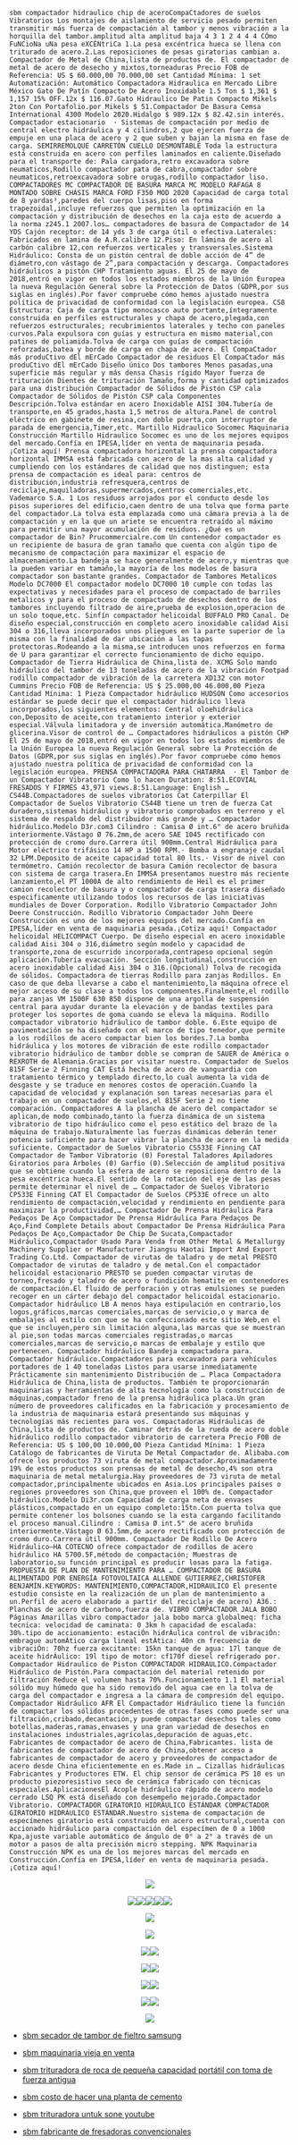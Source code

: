 
```
sbm compactador hidraulico chip de aceroCompaCtadores de suelos Vibratorios Los montajes de aislamiento de servicio pesado permiten transmitir más fuerza de compactación al tambor y menos vibración a la horquilla del tambor.amplitud alta amplitud baja 4 3 1 2 4 4 4 CÓmo FuNCioNa uNa pesa eXCÉNtriCa 1.La pesa excéntrica hueca se llena con triturado de acero.2.Las reposiciones de pesas giratorias cambian a. Compactador de Metal de China,lista de productos de. El compactador de metal de acero de desecho y mixtos,torneaduras Precio FOB de Referencia: US $ 60.000,00 70.000,00 set Cantidad Mínima: 1 set Automatización: Automático Compactadora Hidraulica en Mercado Libre México Gato De Patín Compacto De Acero Inoxidable 1.5 Ton $ 1,361 $ 1,157 15% OFF.12x $ 116.07.Gato Hidraulico De Patin Compacto Mikels 2ton Con Portafolio.por Mikels $ 51.Compactador De Basura Cemsa International 4300 Modelo 2020.Hidalgo $ 989.12x $ 82.42.sin interés. Compactador estacionario  · Sistemas de compactación por medio de central electro hidráulica y 4 cilindros,2 que ejercen fuerza de empuje en una placa de acero y 2 que suben y bajan la misma en fase de carga. SEMIRREMOLQUE CARRETÓN CUELLO DESMONTABLE Toda la estructura está construida en acero con perfiles laminados en caliente.Diseñado para el transporte de: Pala cargadora,retro excavadora sobre neumaticos,Rodillo compactador pata de cabra,compactador sobre neumaticos,retroexcavadora sobre orugas,rodillo compactador liso. COMPACTADORES MC COMPACTADOR DE BASURA MARCA MC MODELO RAFAGA 8 MONTADO SOBRE CHÁSIS MARCA FORD F350 MOD 2020 Capacidad de carga total de 8 yardas³,paredes del cuerpo lisas,piso en forma trapezoidal,incluye refuerzos que permiten la optimización en la compactación y distribución de desechos en la caja esto de acuerdo a la norma z245.1 2007.los… compactadores de basura de Compactador de 14 YDS Cajón receptor: de 14 yds 3 de carga útil o efectiva.Laterales: Fabricados en lamina de A.R.calibre 12.Piso: En lámina de acero al carbón calibre 12,con refuerzos verticales y transversales.Sistema Hidráulico: Consta de un pistón central de doble acción de 4” de diámetro,con vástago de 2”,para compactación y descarga. Compactadores hidráulicos a pistón CHP Tratamiento aguas. El 25 de mayo de 2018,entró en vigor en todos los estados miembros de la Unión Europea la nueva Regulación General sobre la Protección de Datos (GDPR,por sus siglas en inglés).Por favor compruebe cómo hemos ajustado nuestra política de privacidad de conformidad con la legislación europea. CS8 Estructura: Caja de carga tipo monocasco auto portante,íntegramente construida en perfiles estructurales y chapa de acero,plegada,con refuerzos estructurales; recubrimientos laterales y techo con paneles curvos.Pala expulsora con guías y estructura en mismo material,con patines de poliamida.Tolva de carga con guías de compactación reforzadas,batea y borde de carga en chapa de acero. El CompaCtador más produCtivo dEl mErCado Compactador de residuos El CompaCtador más produCtivo dEl mErCado Diseño único Dos tambores Menos pasadas,una superficie más regular y más densa Chasis rígido Mayor fuerza de trituración Dientes de trituración Tamaño,forma y cantidad optimizados para una distribución Compactador de Sólidos de Pistón CSP cala Compactador de Sólidos de Pistón CSP cala Componentes Descripción.Tolva estándar en acero Inoxidable AISI 304.Tubería de transporte,en 45 grados,hasta 1,5 metros de altura.Panel de control eléctrico en gabinete de resina,con doble puerta,con interruptor de parada de emergencia,Timer,etc. Martillo Hidraulico Socomec Maquinaria Construcción Martillo Hidraulico Socomec es uno de los mejores equipos del mercado.Confía en IPESA,líder en venta de maquinaria pesada.¡Cotiza aquí! Prensa compactadora horizontal La prensa compactadora horizontal IMMSA está fabricada con acero de la mas alta calidad y cumpliendo con los estándares de calidad que nos distinguen; esta prensa de compactación es ideal para: centros de distribución,industria refresquera,centros de reciclaje,maquiladoras,supermercados,centros comerciales,etc. Vademarco S.A. 1 Los residuos arrojados por el conducto desde los pisos superiores del edificio,caen dentro de una tolva que forma parte del compactador.La tolva esta emplazada como una cámara previa a la de compactación y en la que un ariete se encuentra retraído al máximo para permitir una mayor acumulación de residuos. ¿Qué es un compactador de Bin? Prucommercialre.com Un contenedor compactador es un recipiente de basura de gran tamaño que cuenta con algún tipo de mecanismo de compactación para maximizar el espacio de almacenamiento.La bandeja se hace generalmente de acero,y mientras que la pueden variar en tamaño,la mayoría de los modelos de basura compactador son bastante grandes. Compactador de Tambores Metalicos Modelo DC7000 El compactador modelo DC7000 10 cumple con todas las expectativas y necesidades para el proceso de compactado de barriles metalicos y para el proceso de compactado de desechos dentro de los tambores incluyendo filtrado de aire,prueba de explosion,operacion de un solo toque,etc. Sinfín compactador helicoidal BUFFALO PRO Canal. De diseño especial,construcción en completo acero inoxidable calidad Aisi 304 o 316,lleva incorporados unos pliegues en la parte superior de la misma con la finalidad de dar ubicación a las tapas protectoras.Rodeando a la misma,se introducen unos refuerzos en forma de U para garantizar el correcto funcionamiento de dicho equipo. Compactador de Tierra Hidráulica de China,lista de. XCMG Solo mando hidráulico del tambor de 13 toneladas de acero de la vibración Footpad rodillo compactador de vibración de la carretera XD132 con motor Cummins Precio FOB de Referencia: US $ 25.000,00 46.000,00 Pieza Cantidad Mínima: 1 Pieza Compactador hidráulico HUDSON Como accesorios estándar se puede decir que el compactador hidráulico lleva incorporados,los siguientes elementos: Central oloehidráulica con,Deposito de aceite,con tratamiento interior y exterior especial.Válvula limitadora y de inversión automática.Manómetro de glicerina.Visor de control de … Compactadores hidráulicos a pistón CHP El 25 de mayo de 2018,entró en vigor en todos los estados miembros de la Unión Europea la nueva Regulación General sobre la Protección de Datos (GDPR,por sus siglas en inglés).Por favor compruebe cómo hemos ajustado nuestra política de privacidad de conformidad con la legislación europea. PRENSA COMPACTADORA PARA CHATARRA  · El Tambor de un Compactador Vibratorio Como lo hacen Duration: 8:51.ECOVIAL FRESADOS Y FIRMES 43,971 views.8:51.Language: English … CS44B.Compactadores de suelos vibratorios Cat Caterpillar El Compactador de Suelos Vibratorio CS44B tiene un tren de fuerza Cat duradero,sistemas hidráulico y vibratorio comprobados en terreno y el sistema de respaldo del distribuidor más grande y … Compactador hidráulico.Modelo D3r.com3 Cilindro : Camisa Ø int.6" de acero bruñida interiormente.Vástago Ø 76.2mm,de acero SAE 1045 rectificado con protección de cromo duro.Carrera útil 900mm.Central Hidráulica para Motor eléctrico trifásico 14 HP a 1500 RPM.· Bomba a engranaje caudal 32 LPM.Deposito de aceite capacidad total 80 lts.· Visor de nivel con termómetro. Camión recolector de basura Camión recolector de basura con sistema de carga trasera.En IMMSA presentamos nuestro más reciente lanzamiento,el PT 1000A de alto rendimiento de Heil es el primer camion recolector de basura y o compactador de carga trasera diseñado especificamente utilizando todos los recursos de las iniciativas mundiales de Dover Corporation. Rodillo Vibratorio Compactador John Deere Construcción. Rodillo Vibratorio Compactador John Deere Construcción es uno de los mejores equipos del mercado.Confía en IPESA,líder en venta de maquinaria pesada.¡Cotiza aquí! Compactador helicoidal HELICOMPACT Cuerpo. De diseño especial en acero inoxidable calidad Aisi 304 o 316,diámetro según modelo y capacidad de transporte,zona de escurrido incorporada,contrapeso opcional según aplicación.Tubería evacuación. Sección longitudinal,construcción en acero inoxidable calidad Aisi 304 o 316.(Opcional) Tolva de recogida de sólidos. Compactadora de tierras Rodillo para zanjas Rodillos. En caso de que deba llevarse a cabo el mantenimiento,la máquina ofrece el mejor acceso de su clase a todos los componentes.Finalmente,el rodillo para zanjas VM 1500F 630 850 dispone de una argolla de suspensión central para ayudar durante la elevación y de bandas textiles para proteger los soportes de goma cuando se eleva la máquina. Rodillo compactador vibratorio hidráulico de tambor doble. 6.Este equipo de pavimentación se ha diseñado con el marco de tipo tenedor,que permite a los rodillos de acero compactar bien los bordes.7.La bomba hidráulica y los motores de vibración de este rodillo compactador vibratorio hidráulico de tambor doble se compran de SAUER de América o REXROTH de Alemania.Gracias por visitar nuestro. Compactador de Suelos 815F Serie 2 Finning CAT Está hecha de acero de vanguardia con tratamiento térmico y templado directo,lo cual aumenta la vida de desgaste y se traduce en menores costos de operación.Cuando la capacidad de velocidad y explanación son tareas necesarias para el trabajo en un compactador de suelos,el 815F Serie 2 no tiene comparación. Compactadores A la plancha de acero del compactador se aplican,de modo combinado,tanto la fuerza dinámica de un sistema vibratorio de tipo hidráulico como el peso estático del brazo de la máquina de trabajo.Naturalmente las fuerzas dinámicas deberán tener potencia suficiente para hacer vibrar la plancha de acero en la medida suficiente. Compactador de Suelos Vibratorio CS533E Finning CAT Compactador de Tambor Vibratorio (0) Forestal Taladores Apiladores Giratorios para Árboles (0) Garfio (0).Selección de amplitud positiva que se obtiene cuando la esfera de acero se reposiciona dentro de la pesa excéntrica hueca.El sentido de la rotación del eje de las pesas permite determinar el nivel de … Compactador de Suelos Vibratorio CP533E Finning CAT El Compactador de Suelos CP533E ofrece un alto rendimiento de compactación,velocidad y rendimiento en pendiente para maximizar la productividad,… Compactador De Prensa Hidráulica Para Pedaços De Aço Compactador De Prensa Hidráulica Para Pedaços De Aço,Find Complete Details about Compactador De Prensa Hidráulica Para Pedaços De Aço,Compactador De Chip De Sucata,Compactador Hidráulico,Compactador Usado Para Venda from Other Metal & Metallurgy Machinery Supplier or Manufacturer Jiangsu Haotai Import And Export Trading Co.Ltd. Compactador de virutas de taladro y de metal PRESTO Compactador de virutas de taladro y de metal.Con el compactador helicoidal estacionario PRESTO se pueden compactar virutas de torneo,fresado y taladro de acero o fundición hematite en contenedores de compactación.El fluido de perforación y otras emulsiones se pueden recoger en un cárter debajo del compactador helicoidal estacionario. Compactador hidráulico LB A menos haya estipulación en contrario,los logos,gráficos,marcas comerciales,marcas de servicio,o y marca de embalajes al estilo con que se ha confeccionado este sitio Web,en el que se incluyen,pero sin limitación alguna,las marcas que se muestran al pie,son todas marcas comerciales registradas,o marcas comerciales,marcas de servicio,o marcas de embalaje y estilo que pertenecen. Compactador hidráulico Bandeja compactadora para. Compactador hidráulico.Compactadores para excavadora para vehículos portadores de 1 40 toneladas Listos para usarse inmediatamente Prácticamente sin mantenimiento Distribución de … Placa Compactadora Hidráulica de China,lista de productos. También te proporcionarán maquinarias y herramientas de alta tecnología como la construcción de máquinas,compactador freno de la prensa hidráulica placa.Un gran número de proveedores calificados en la fabricación y procesamiento de la industria de maquinaria estará presentando sus máquinas y tecnologías más recientes para vos. Compactadoras Hidráulicas de China,lista de productos de. Caminar detrás de la rueda de acero doble hidráulico rodillo compactador vibratorio de carretera Precio FOB de Referencia: US $ 100,00 10.000,00 Pieza Cantidad Mínima: 1 Pieza Catálogo de fabricantes de Viruta De Metal Compactador de. Alibaba.com ofrece los productos 73 viruta de metal compactador.Aproximadamente 19% de estos productos son prensas de metal de desecho,4% son otra maquinaria de metal metalurgia.Hay proveedores de 73 viruta de metal compactador,principalmente ubicados en Asia.Los principales países o regiones proveedores son China,que proveen el 100% de. Compactador hidráulico.Modelo Di3r.com Capacidad de carga neta de envases plásticos,compactado en un equipo completo:15tn.Con puerta tolva que permite contener los bolsones cuando se la esta cargando facilitando el proceso manual.Cilindro : Camisa Ø int.5" de acero bruñida interiormente.Vástago Ø 63.5mm,de acero rectificado con protección de cromo duro.Carrera útil 900mm. Compactador De Rodillo De Acero Hidráulico—HA COTECNO ofrece compactador de rodillos de acero hidráulico HA 5700.5F,método de compactación; Muestras de laboratorio,su función principal es producir losas para la fatiga. PROPUESTA DE PLAN DE MANTENIMIENTO PARA … COMPACTADOR DE BASURA ALIMENTADO POR ENERGÍA FOTOVOLTAICA ALLENDE GUTIERREZ,CHRISTOFER BENJAMÍN.KEYWORDS: MANTENIMIENTO,COMPACTADOR,HIDRAULICO El presente estudio consiste en la realización de un plan de mantenimiento a un.Perfil de acero elaborado a partir del reciclaje de acero) A36.: Planchas de acero de carbono,fuerza de. VIBRO COMPACTADOR JALA BOBO Páginas Amarillas vibro compactador jala bobo marca globalmeq: ficha tecnica: velocidad de caminata: 0 3km h capacidad de escalada: 30%.tipo de accionamiento: estaciÓn hidrÁulica control de vibraciÓn: embrague automÁtico carga lineal estÁtica: 40n cm frecuencia de vibraciÓn: 70hz fuerza excitante: 15kn tanque de agua: 17l tanque de aceite hidrÁulico: 19l tipo de motor: cf170f diesel refrigerado por. Compactador Hidraulico de Piston COMPACTADOR HIDRAULICO.Compactador Hidráulico de Pistón.Para compactación del material retenido por filtración Reduce el volumen hasta 70%.Funcionamiento 1.1 El material sólido muy húmedo que ha sido removido del agua cae en la tolva de carga del compactador e ingresa a la cámara de compresión del equipo. Compactador Hidráulico AFR El Compactador Hidráulico tiene la función de compactar los sólidos procedentes de otras fases como puede ser una filtración,cribado,decantación,y puede compactar desechos tales como botellas,maderas,ramas,envases y una gran variedad de desechos en instalaciones industriales,agrícolas,depuración de aguas,etc. Fabricantes de compactador de acero de China,Fabricantes. lista de fabricantes de compactador de acero de China,obtener acceso a fabricantes de compactador de acero y proveedores de compactador de acero desde China eficientemente en es.Made in … Cizallas hidráulicas Fabricantes y Productores ETW. El chip sensor de cerámica PS 10 es un producto piezoresistivo seco de cerámica fabricado con técnicas especiales.AplicacionesEl Acople hidráulico rápido de acero modelo cerrado LSQ PK está diseñado con desempeño mejorado.Compactador Vibratorio. COMPACTADOR GIRATORIO HIDRÁULICO ESTÁNDAR COMPACTADOR GIRATORIO HIDRÁULICO ESTÁNDAR.Nuestro sistema de compactación de especímenes giratorio está construido en acero estructural,cuenta con accionado hidráulico para compactación del especímen de 0 a 1000 Kpa,ajuste variable automático de ángulo de 0° a 2° a través de un motor a pasos de alta precisión micro stepping. NPK Maquinaria Construcción NPK es una de los mejores marcas del mercado en Construcción.Confía en IPESA,líder en venta de maquinaria pesada.¡Cotiza aquí! 
```

<div align="center">

<a href="https://es-crusher.shibang-china.com/github&k=sbm+compactador+hidraulico+chip+de+acero"><img src="https://static.shibang-china.com/es/crusher/logo.jpg"></a>

<a href="https://es-crusher.shibang-china.com/github&k=sbm+compactador+hidraulico+chip+de+acero"><img src="https://static.shibang-china.com/es/crusher/index.jpg"></a><a href="https://es-crusher.shibang-china.com/material.htmlgithub&k=sbm+compactador+hidraulico+chip+de+acero"><img src="https://static.shibang-china.com/es/crusher/material.jpg"></a><a href="https://es-crusher.shibang-china.com/application.htmlgithub&k=sbm+compactador+hidraulico+chip+de+acero"><img src="https://static.shibang-china.com/es/crusher/application.jpg"></a><a href="https://es-crusher.shibang-china.com/aboutus.htmlgithub&k=sbm+compactador+hidraulico+chip+de+acero"><img src="https://static.shibang-china.com/es/crusher/aboutus.jpg"></a><a href="https://es-crusher.shibang-china.com/contact.htmlgithub&k=sbm+compactador+hidraulico+chip+de+acero"><img src="https://static.shibang-china.com/es/crusher/contact.jpg"></a>

<a href="https://es-crusher.shibang-china.com/github&k=sbm+compactador+hidraulico+chip+de+acero"><img src="https://static.shibang-china.com/es/crusher/banner.jpg"></a>

<a href="https://swt.shibang-china.com/github&k=sbm+compactador+hidraulico+chip+de+acero"><img src="https://static.shibang-china.com/es/crusher/text.jpg"></a>

<a href="https://swt.shibang-china.com/github&k=sbm+compactador+hidraulico+chip+de+acero"><img src="https://static.shibang-china.com/es/crusher/chat.jpg"></a><a href="https://es-crusher.shibang-china.com/contact.htmlgithub&k=sbm+compactador+hidraulico+chip+de+acero"><img src="https://static.shibang-china.com/es/crusher/message.jpg"></a>

<a href="https://es-crusher.shibang-china.com/products/pe.htmlgithub&k=sbm+compactador+hidraulico+chip+de+acero"><img src="https://static.shibang-china.com/es/crusher/pe.jpg"></a><a href="https://es-crusher.shibang-china.com/products/pf.htmlgithub&k=sbm+compactador+hidraulico+chip+de+acero"><img src="https://static.shibang-china.com/es/crusher/pf.jpg"></a>

<a href="https://es-crusher.shibang-china.com/products/hpt.htmlgithub&k=sbm+compactador+hidraulico+chip+de+acero"><img src="https://static.shibang-china.com/es/crusher/hpt.jpg"></a><a href="https://es-crusher.shibang-china.com/products/vsi.htmlgithub&k=sbm+compactador+hidraulico+chip+de+acero"><img src="https://static.shibang-china.com/es/crusher/vsi.jpg"></a>

<a href="https://es-crusher.shibang-china.com/products/klv.htmlgithub&k=sbm+compactador+hidraulico+chip+de+acero"><img src="https://static.shibang-china.com/es/crusher/klv.jpg"></a><a href="https://es-crusher.shibang-china.com/products/portable.htmlgithub&k=sbm+compactador+hidraulico+chip+de+acero"><img src="https://static.shibang-china.com/es/crusher/portable.jpg"></a>

<a href="https://swt.shibang-china.com/github&k=sbm+compactador+hidraulico+chip+de+acero"><img src="https://static.shibang-china.com/es/crusher/case.jpg"></a>

</div>


* [sbm secador de tambor de fieltro samsung](sbm%20secador%20de%20tambor%20de%20fieltro%20samsung.md)

* [sbm maquinaria vieja en venta](sbm%20maquinaria%20vieja%20en%20venta.md)

* [sbm trituradora de roca de pequeña capacidad portátil con toma de fuerza antigua](sbm%20trituradora%20de%20roca%20de%20peque%C3%B1a%20capacidad%20port%C3%A1til%20con%20toma%20de%20fuerza%20antigua.md)

* [sbm costo de hacer una planta de cemento](sbm%20costo%20de%20hacer%20una%20planta%20de%20cemento.md)

* [sbm trituradora untuk sone youtube](sbm%20trituradora%20untuk%20sone%20youtube.md)

* [sbm fabricante de fresadoras convencionales](sbm%20fabricante%20de%20fresadoras%20convencionales.md)